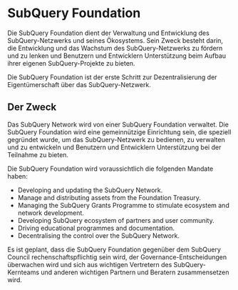 # SubQuery Foundation

Die SubQuery Foundation dient der Verwaltung und Entwicklung des SubQuery-Netzwerks und seines Ökosystems. Sein Zweck besteht darin, die Entwicklung und das Wachstum des SubQuery-Netzwerks zu fördern und zu lenken und Benutzern und Entwicklern Unterstützung beim Aufbau ihrer eigenen SubQuery-Projekte zu bieten.

Die SubQuery Foundation ist der erste Schritt zur Dezentralisierung der Eigentümerschaft über das SubQuery-Netzwerk.

## Der Zweck

Das SubQuery Network wird von einer SubQuery Foundation verwaltet. Die SubQuery Foundation wird eine gemeinnützige Einrichtung sein, die speziell gegründet wurde, um das SubQuery-Netzwerk zu bedienen, zu verwalten und zu entwickeln und Benutzern und Entwicklern Unterstützung bei der Teilnahme zu bieten.

Die SubQuery Foundation wird voraussichtlich die folgenden Mandate haben:

- Developing and updating the SubQuery Network.
- Manage and distributing assets from the Foundation Treasury.
- Managing the SubQuery Grants Programme to stimulate ecosystem and network development.
- Developing SubQuery ecosystem of partners and user community.
- Driving educational programmes and documentation.
- Decentralising the control over the SubQuery Network.

Es ist geplant, dass die SubQuery Foundation gegenüber dem SubQuery Council rechenschaftspflichtig sein wird, der Governance-Entscheidungen überwachen wird und sich aus wichtigen Vertretern des SubQuery-Kernteams und anderen wichtigen Partnern und Beratern zusammensetzen wird.
